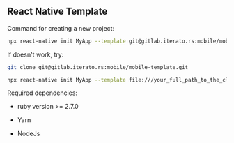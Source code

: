 ## React Native Template

Command for creating a new project:

```bash
npx react-native init MyApp --template git@gitlab.iterato.rs:mobile/mobile-template.git
```

If doesn't work, try:

```bash
git clone git@gitlab.iterato.rs:mobile/mobile-template.git
```

```bash
npx react-native init MyApp --template file:///your_full_path_to_the_cloned_repository/mobile-template
```

Required dependencies:

- ruby version >= 2.7.0

- Yarn

- NodeJs
